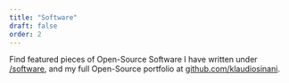 ```yaml
---
title: "Software"
draft: false
order: 2
---
```


Find featured pieces of Open-Source Software I have written under [/software](/software), and my full Open-Source portfolio at [github.com/klaudiosinani](https://github.com/klaudiosinani).
